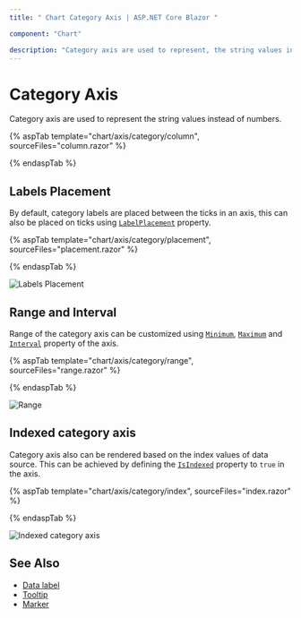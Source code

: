 ```yaml
---
title: " Chart Category Axis | ASP.NET Core Blazor "

component: "Chart"

description: "Category axis are used to represent, the string values instead of numbers.It contains range, label placement customizations."
---
```


# Category Axis

<!-- markdownlint-disable MD036 -->

Category axis are used to represent the string values instead of numbers.

{% aspTab template="chart/axis/category/column", sourceFiles="column.razor" %}

{% endaspTab %}

<!-- markdownlint-disable MD036 -->

## Labels Placement

<!-- markdownlint-disable MD036 -->

By default, category labels are placed between the ticks in an axis, this can also be placed on ticks
using [`LabelPlacement`](https://help.syncfusion.com/cr/blazor/Syncfusion.Blazor~Syncfusion.Blazor.Charts.AxisModel~LabelPlacement.html) property.

{% aspTab template="chart/axis/category/placement", sourceFiles="placement.razor" %}

{% endaspTab %}

![Labels Placement](images/category-axis/placement.png)

## Range and Interval

Range of the category axis can be customized using [`Minimum`](https://help.syncfusion.com/cr/blazor/Syncfusion.Blazor~Syncfusion.Blazor.Charts.AxisModel~Minimum.html),
[`Maximum`](https://help.syncfusion.com/cr/blazor/Syncfusion.Blazor~Syncfusion.Blazor.Charts.AxisModel~Maximum.html) and [`Interval`](https://help.syncfusion.com/cr/blazor/Syncfusion.Blazor~Syncfusion.Blazor.Charts.AxisModel~Interval.html) property of
the axis.

{% aspTab template="chart/axis/category/range", sourceFiles="range.razor" %}

{% endaspTab %}

![Range](images/category-axis/range.png)

## Indexed category axis

Category axis also can be rendered based on the index values of data source. This can be achieved by defining the
[`IsIndexed`](https://help.syncfusion.com/cr/blazor/Syncfusion.Blazor~Syncfusion.Blazor.Charts.AxisModel~IsIndexed.html) property to `true` in the axis.

{% aspTab template="chart/axis/category/index", sourceFiles="index.razor" %}

{% endaspTab %}

![Indexed category axis](images/category-axis/index-category.png)

## See Also

* [Data label](./data-labels)
* [Tooltip](./tool-tip)
* [Marker](./data-markers)